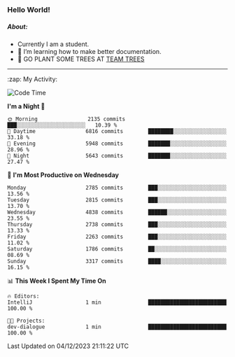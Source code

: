 ### Hello World!

##### About:
- Currently I am a student.
- 🌱 I’m learning how to make better documentation.
- 🌱 GO PLANT SOME TREES AT [TEAM TREES](https://teamtrees.org/)

---
  <summary>:zap: My Activity:</summary>
  
<!--START_SECTION:waka-->
![Code Time](http://img.shields.io/badge/Code%20Time-1%2C267%20hrs%2047%20mins-blue)

**I'm a Night 🦉** 

```text
🌞 Morning                2135 commits        ███░░░░░░░░░░░░░░░░░░░░░░   10.39 % 
🌆 Daytime                6816 commits        ████████░░░░░░░░░░░░░░░░░   33.18 % 
🌃 Evening                5948 commits        ███████░░░░░░░░░░░░░░░░░░   28.96 % 
🌙 Night                  5643 commits        ███████░░░░░░░░░░░░░░░░░░   27.47 % 
```
📅 **I'm Most Productive on Wednesday** 

```text
Monday                   2785 commits        ███░░░░░░░░░░░░░░░░░░░░░░   13.56 % 
Tuesday                  2815 commits        ███░░░░░░░░░░░░░░░░░░░░░░   13.70 % 
Wednesday                4838 commits        ██████░░░░░░░░░░░░░░░░░░░   23.55 % 
Thursday                 2738 commits        ███░░░░░░░░░░░░░░░░░░░░░░   13.33 % 
Friday                   2263 commits        ███░░░░░░░░░░░░░░░░░░░░░░   11.02 % 
Saturday                 1786 commits        ██░░░░░░░░░░░░░░░░░░░░░░░   08.69 % 
Sunday                   3317 commits        ████░░░░░░░░░░░░░░░░░░░░░   16.15 % 
```


📊 **This Week I Spent My Time On** 

```text
🔥 Editors: 
IntelliJ                 1 min               █████████████████████████   100.00 % 

🐱‍💻 Projects: 
dev-dialogue             1 min               █████████████████████████   100.00 % 
```


 Last Updated on 04/12/2023 21:11:22 UTC
<!--END_SECTION:waka-->
